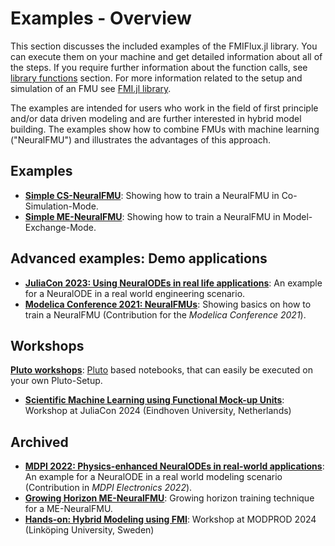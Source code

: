 # Examples - Overview

This section discusses the included examples of the FMIFlux.jl library. You can execute them on your machine and get detailed information about all of the steps. 
If you require further information about the function calls, see [library functions](https://thummeto.github.io/FMIFlux.jl/dev/library/) section. 
For more information related to the setup and simulation of an FMU see [FMI.jl library](https://thummeto.github.io/FMI.jl/dev/).

The examples are intended for users who work in the field of first principle and/or data driven modeling and are further interested in hybrid model building. 
The examples show how to combine FMUs with machine learning ("NeuralFMU") and illustrates the advantages of this approach.

## Examples
- [__Simple CS-NeuralFMU__](https://thummeto.github.io/FMIFlux.jl/dev/examples/simple_hybrid_CS/): Showing how to train a NeuralFMU in Co-Simulation-Mode.
- [__Simple ME-NeuralFMU__](https://thummeto.github.io/FMIFlux.jl/dev/examples/simple_hybrid_ME/): Showing how to train a NeuralFMU in Model-Exchange-Mode.

## Advanced examples: Demo applications
- [__JuliaCon 2023: Using NeuralODEs in real life applications__](https://thummeto.github.io/FMIFlux.jl/dev/examples/juliacon_2023/): An example for a NeuralODE in a real world engineering scenario.
- [__Modelica Conference 2021: NeuralFMUs__](https://thummeto.github.io/FMIFlux.jl/dev/examples/modelica_conference_2021/): Showing basics on how to train a NeuralFMU (Contribution for the *Modelica Conference 2021*).

## Workshops
[__Pluto workshops__](https://thummeto.github.io/FMIFlux.jl/dev/examples/workshops/): [Pluto](https://plutojl.org/) based notebooks, that can easily be executed on your own Pluto-Setup.
- [__Scientific Machine Learning using Functional Mock-up Units__](https://thummeto.github.io/FMIFlux.jl/dev/examples/pluto-src/SciMLUsingFMUs/SciMLUsingFMUs.html): Workshop at JuliaCon 2024 (Eindhoven University, Netherlands)

## Archived
- [__MDPI 2022: Physics-enhanced NeuralODEs in real-world applications__](https://thummeto.github.io/FMIFlux.jl/dev/examples/mdpi_2022/): An example for a NeuralODE in a real world modeling scenario (Contribution in *MDPI Electronics 2022*).
- [__Growing Horizon ME-NeuralFMU__](https://thummeto.github.io/FMIFlux.jl/dev/examples/growing_horizon_ME/): Growing horizon training technique for a ME-NeuralFMU.
- [__Hands-on: Hybrid Modeling using FMI__](https://thummeto.github.io/FMIFlux.jl/dev/examples/pluto-src/HybridModelingUsingFMI/HybridModelingUsingFMI.html): Workshop at MODPROD 2024 (Linköping University, Sweden)
